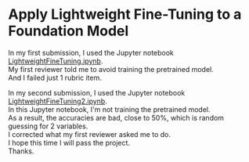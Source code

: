 # Apply Lightweight Fine-Tuning to a Foundation Model

In my first submission, I used the Jupyter notebook [LightweightFineTuning.ipynb](LightweightFineTuning.ipynb).<br/>
My first reviewer told me to avoid training the pretrained model.<br/>
And I failed just 1 rubric item.

In my second submission, I used the Jupyter notebook [LightweightFineTuning2.ipynb](LightweightFineTuning2.ipynb).<br/>
In this Jupyter notebook, I'm not training the pretrained model.<br/>
As a result, the accuracies are bad, close to 50%, which is random guessing for 2 variables.<br/>
I corrected what my first reviewer asked me to do.<br/>
I hope this time I will pass the project.<br/>
Thanks.
